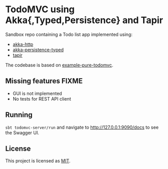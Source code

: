 # TodoMVC using Akka{,Typed,Persistence} and Tapir

Sandbox repo containing a Todo list app implemented using:

  * [akka-http]
  * [akka-persistence-typed]
  * [tapir]
  
The codebase is based on [example-pure-todomvc].

## Missing features FIXME

* GUI is not implemented
* No tests for REST API client

## Running

`sbt todomvc-server/run` and navigate to http://127.0.0.1:9090/docs to see the Swagger UI.

## License

This project is licensed as [MIT][mit-license].

[akka-http]: https://github.com/akka/akka-http
[akka-persistence-typed]: https://doc.akka.io/docs/akka/2.6/typed/persistence.html
[example-pure-todomvc]: https://gitlab.com/solidninja/example-pure-todomvc
[mit-license]: https://opensource.org/licenses/MIT
[tapir]: https://github.com/softwaremill/tapir
